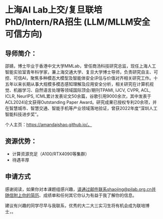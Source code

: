 # 上海AI Lab上交/复旦联培PhD/Intern/RA招生 (LLM/MLLM安全可信方向)



## 导师简介：

邵婧，博士毕业于香港中文大学MMLab，曾任商汤科技研究总监，现任上海人工智能实验室青年科学家，兼上海交通大学、复旦大学博士导师，负责研究自主、可控、可信AI，聚焦多种模态大模型及智能体安全评估与价值对齐相关研究工作。十五年以来长期从事大规模多模态感知理解及应用安全分析，相关研究在计算机视觉、机器学习、自然语言处理等领域国际顶会/期刊TPAMI, IJCV, CVPR, ACL, ICLR, NeurIPS, ICML累计发表论文50余篇，谷歌引用9000余次，其中发表于ACL2024论文获得Outstanding Paper Award。研究成果已授权专利20余项，并在智慧城市、智慧交通、智能手机等产业领域落地验证，曾获2022年度“深圳人工智能科技进步奖”。

个人主页：https://amandajshao.github.io/。

## 资源优势：

- 计算资源充足（A100/RTX4090等集群） 
- 待遇丰厚

## 申请方式

感谢阅读，如果你对本课题组感兴趣，请通过邮件联系shaojing@pjlab.org.cn并随信附上你的简历、成绩单和任何其它你认为有益于我了解你的信息。

建议有兴趣的同学尽早与我联系，优秀的大二大三实习生将有机会成为联培博士，。

